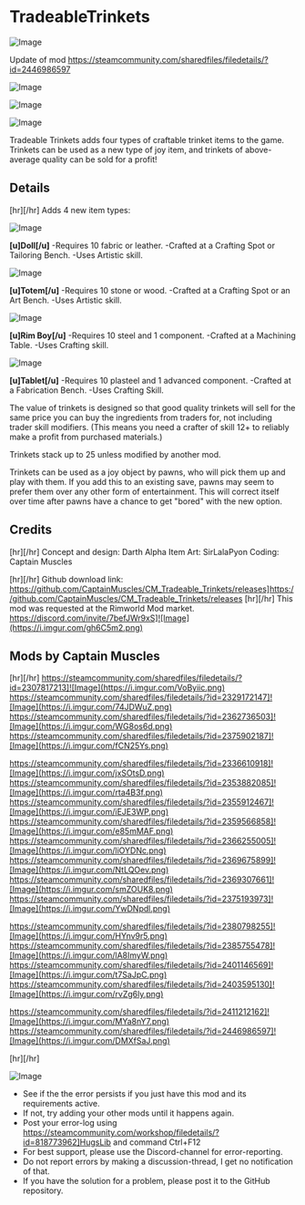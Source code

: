# TradeableTrinkets

![Image](https://i.imgur.com/buuPQel.png)

Update of mod https://steamcommunity.com/sharedfiles/filedetails/?id=2446986597

![Image](https://i.imgur.com/pufA0kM.png)

	
![Image](https://i.imgur.com/Z4GOv8H.png)

![Image](https://i.imgur.com/Mi8ecQv.gif)


Tradeable Trinkets adds four types of craftable trinket items to the game. Trinkets can be used as a new type of joy item, and trinkets of above-average quality can be sold for a profit!

## Details

[hr][/hr]
Adds 4 new item types:

![Image](https://i.imgur.com/UcH7fAQ.png)

**[u]Doll[/u]**
-Requires 10 fabric or leather.
-Crafted at a Crafting Spot or Tailoring Bench.
-Uses Artistic skill.

![Image](https://i.imgur.com/ocblu2F.png)

**[u]Totem[/u]**
-Requires 10 stone or wood. 
-Crafted at a Crafting Spot or an Art Bench.
-Uses Artistic skill.

![Image](https://i.imgur.com/CztJYFw.png)

**[u]Rim Boy[/u]**
-Requires 10 steel and 1 component.
-Crafted at a Machining Table.
-Uses Crafting skill.

![Image](https://i.imgur.com/qZjX4K9.png)

**[u]Tablet[/u]**
-Requires 10 plasteel and 1 advanced component.
-Crafted at a Fabrication Bench.
-Uses Crafting Skill.

The value of trinkets is designed so that good quality trinkets will sell for the same price you can buy the ingredients from traders for, not including trader skill modifiers. (This means you need a crafter of skill 12+ to reliably make a profit from purchased materials.)

Trinkets stack up to 25 unless modified by another mod.

Trinkets can be used as a joy object by pawns, who will pick them up and play with them. If you add this to an existing save, pawns may seem to prefer them over any other form of entertainment. This will correct itself over time after pawns have a chance to get "bored" with the new option.

## Credits

[hr][/hr]
Concept and design: Darth Alpha
Item Art: SirLalaPyon
Coding: Captain Muscles

[hr][/hr]
Github download link:
https://github.com/CaptainMuscles/CM_Tradeable_Trinkets/releases]https://github.com/CaptainMuscles/CM_Tradeable_Trinkets/releases
[hr][/hr]
This mod was requested at the Rimworld Mod market.
https://discord.com/invite/7befJWr9xS]![Image](https://i.imgur.com/gh6C5m2.png)

## Mods by Captain Muscles

[hr][/hr]
https://steamcommunity.com/sharedfiles/filedetails/?id=2307817213]![Image](https://i.imgur.com/VoByiic.png)
https://steamcommunity.com/sharedfiles/filedetails/?id=2329172147]![Image](https://i.imgur.com/74JDWuZ.png)
https://steamcommunity.com/sharedfiles/filedetails/?id=2362736503]![Image](https://i.imgur.com/WG8os6d.png)
https://steamcommunity.com/sharedfiles/filedetails/?id=2375902187]![Image](https://i.imgur.com/fCN25Ys.png)

https://steamcommunity.com/sharedfiles/filedetails/?id=2336610918]![Image](https://i.imgur.com/jxSOtsD.png)
https://steamcommunity.com/sharedfiles/filedetails/?id=2353882085]![Image](https://i.imgur.com/rta4B3f.png)
https://steamcommunity.com/sharedfiles/filedetails/?id=2355912467]![Image](https://i.imgur.com/iEJE3WP.png)
https://steamcommunity.com/sharedfiles/filedetails/?id=2359566858]![Image](https://i.imgur.com/e85mMAF.png)
https://steamcommunity.com/sharedfiles/filedetails/?id=2366255005]![Image](https://i.imgur.com/liOYDNc.png)
https://steamcommunity.com/sharedfiles/filedetails/?id=2369675899]![Image](https://i.imgur.com/NtLQOev.png)
https://steamcommunity.com/sharedfiles/filedetails/?id=2369307661]![Image](https://i.imgur.com/smZOUK8.png)
https://steamcommunity.com/sharedfiles/filedetails/?id=2375193973]![Image](https://i.imgur.com/YwDNpdl.png)

https://steamcommunity.com/sharedfiles/filedetails/?id=2380798255]![Image](https://i.imgur.com/HYnv9r5.png)
https://steamcommunity.com/sharedfiles/filedetails/?id=2385755478]![Image](https://i.imgur.com/lA8ImyW.png)
https://steamcommunity.com/sharedfiles/filedetails/?id=2401146569]![Image](https://i.imgur.com/t7SaJpC.png)
https://steamcommunity.com/sharedfiles/filedetails/?id=2403595130]![Image](https://i.imgur.com/rvZg6ly.png)

https://steamcommunity.com/sharedfiles/filedetails/?id=2411212162]![Image](https://i.imgur.com/MYa8nY7.png)
https://steamcommunity.com/sharedfiles/filedetails/?id=2446986597]![Image](https://i.imgur.com/DMXfSaJ.png)

[hr][/hr]

![Image](https://i.imgur.com/PwoNOj4.png)



-  See if the the error persists if you just have this mod and its requirements active.
-  If not, try adding your other mods until it happens again.
-  Post your error-log using https://steamcommunity.com/workshop/filedetails/?id=818773962]HugsLib and command Ctrl+F12
-  For best support, please use the Discord-channel for error-reporting.
-  Do not report errors by making a discussion-thread, I get no notification of that.
-  If you have the solution for a problem, please post it to the GitHub repository.


